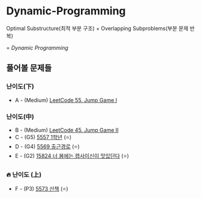 # Dynamic-Programming

Optimal Substructure(최적 부분 구조) + Overlapping Subproblems(부분 문제 반복) 

= *Dynamic Programming*

## 풀어볼 문제들

### 난이도(下)
+ A - (Medium) [LeetCode 55. Jump Game I](https://leetcode.com/problems/jump-game/description/)


### 난이도(中)
+ B - (Medium) [LeetCode 45. Jump Game II](https://leetcode.com/problems/jump-game-ii/description/)
+ C - (G5) [5557 1학년](https://www.acmicpc.net/problem/5557) (:star:)
+ D - (G4) [5569 출근경로](https://www.acmicpc.net/problem/5569) (:star:)
+ E - (G2) [15824 너 봄에는 캡사이신이 맛있단다](https://www.acmicpc.net/problem/15824) (:star:)


### :fire: 난이도 (上)
+ F - (P3) [5573 산책](https://www.acmicpc.net/problem/5573) (:star:)
